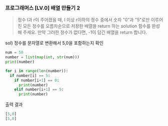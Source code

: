 
### 프로그래머스 [LV.0] 배열 만들기 2

> 정수 l과 r이 주어졌을 때, l 이상 r이하의 정수 중에서 숫자 "0"과 "5"로만 이루어진 모든 정수를 오름차순으로 저장한 배열을 return 하는 solution 함수를 완성해 주세요.
만약 그러한 정수가 없다면, -1이 담긴 배열을 return 합니다.

sol) 정수를 문자열로 변환해서 5,0을 포함하는지 확인

```python
num = 50
number = list(map(int, str(num)))
print(number)

for i in range(len(number)):
  if number[i] == 5:
    if number[i+1] == 0:
      print(number)
    elif number[i+1] == 5:
      print(number)
```

출력 결과
```python
[5,0]
[5,0]
```
